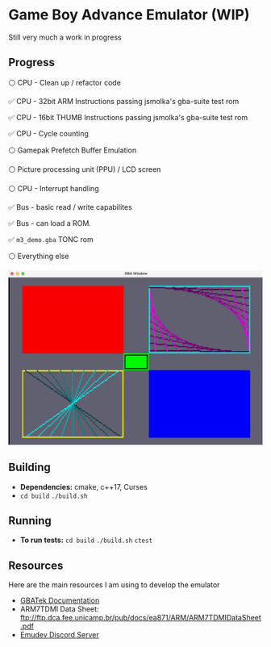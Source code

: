 # Game Boy Advance Emulator (WIP)
Still very much a work in progress


## Progress
:white_circle:  CPU - Clean up / refactor code

:white_check_mark: CPU - 32bit ARM Instructions passing jsmolka's gba-suite test rom

:white_check_mark:  CPU - 16bit THUMB Instructions passing jsmolka's gba-suite test rom

:white_check_mark:  CPU - Cycle counting

:white_circle: Gamepak Prefetch Buffer Emulation

:white_circle: Picture processing unit (PPU) / LCD screen

:white_circle: CPU - Interrupt handling

:white_check_mark: Bus - basic read / write capabilites

:white_check_mark: Bus - can load a ROM. 

:white_check_mark: `m3_demo.gba` TONC rom

:white_circle: Everything else


![Alt text](media/m3_demo.png?raw=true "Running TONC's m3 demo")


## Building 
* **Dependencies:** cmake, c++17, Curses
* `cd build` `./build.sh`

## Running
* **To run tests:** `cd build` `./build.sh` `ctest`


## Resources

Here are the main resources I am using to develop the emulator

* [GBATek Documentation](https://problemkaputt.de/gbatek.htm#armcpureference)
* ARM7TDMI Data Sheet: ftp://ftp.dca.fee.unicamp.br/pub/docs/ea871/ARM/ARM7TDMIDataSheet.pdf
* [Emudev Discord Server](https://discord.gg/xxkAe5xm)

